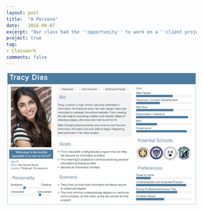 ```yaml
---
layout: post
title:  "A Persona"
date:   2016-09-07
excerpt: "Our class had the ''opportunity'' to work on a ''client project'' where we served as free labor to create informational packets for potential students. I made this persona."
project: true
tag:
- Classwork
comments: false
---
```


![Persona](/assets/img/persona.png)
